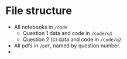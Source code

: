 # File structure

- All notebooks in `/code`
  - Question 1 data and code in `/code/q1`
  - Question 2 (c) data and code in `/code/q2`
- All pdfs in `/pdf`, named by question number.
- 